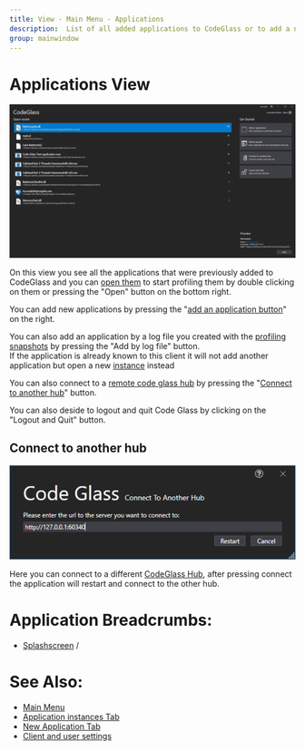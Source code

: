 ```yaml
---
title: View - Main Menu - Applications
description:  List of all added applications to CodeGlass or to add a new one.
group: mainwindow
---
```

# Applications View
![assets/img/mainwindow/Applications.png](../../../assets/img/MainMenu/Applications.png)

On this view you see all the applications that were previously added to CodeGlass and you can [open them](applicationInstance.md) to start profiling them by double clicking on them or pressing the "Open" button on the bottom right.

You can add new applications by pressing the "[add an application button](newapplication.md)" on the right. 

You can also add an application by a log file you created with the [profiling snapshots](../../features/ProfilingSnapshots.md) by pressing the "Add by log file" button. <br/>
If the application is already known to this client it will not add another application but open a new [instance](applicationInstance.md) instead

You can also connect to a [remote code glass hub](../../features/CodeGlassHub.md#remote-hub) by pressing the "[Connect to another hub](#connect-to-another-hub)" button.

You can also deside to logout and quit Code Glass by clicking on the "Logout and Quit" button.



## Connect to another hub
![assets/img/mainwindow/MainMenuConnectToAnotherHub.png](../../../assets/img/MainMenu/MainMenuConnectToAnotherHub.png)

Here you can connect to a different [CodeGlass Hub](../../features/CodeGlassHub.md), after pressing connect the application will restart and connect to the other hub.




# Application Breadcrumbs: 
- [Splashscreen](../Splashscreen.md) /


# See Also:
 - [Main Menu](../mainwindow.md)
 - [Application instances Tab ](applicationInstance.md)
 - [New Application Tab](newapplication.md)
 - [Client and user settings](../clientusersettingswindow.md)
